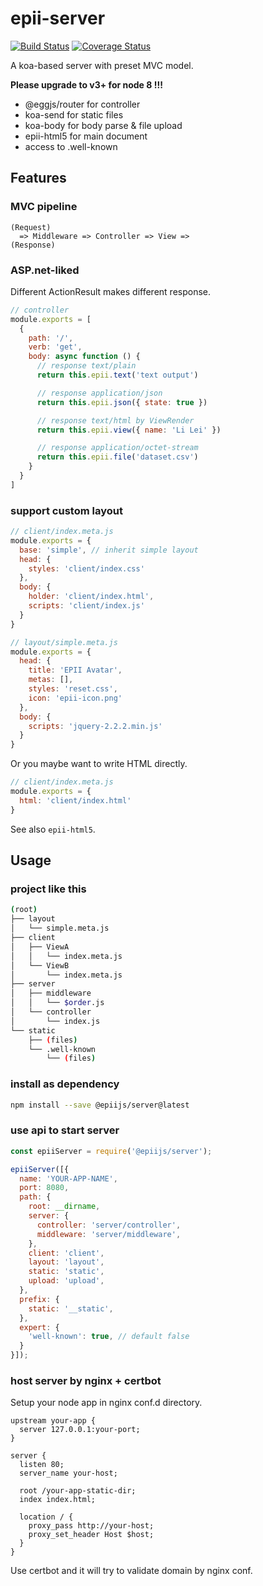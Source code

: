 # epii-server

[![Build Status](https://travis-ci.org/epiijs/epii-server.svg?branch=master)](https://travis-ci.org/epiijs/epii-server)
[![Coverage Status](https://coveralls.io/repos/github/epiijs/epii-server/badge.svg?branch=master)](https://coveralls.io/github/epiijs/epii-server?branch=master)

A koa-based server with preset MVC model.

**Please upgrade to v3+ for node 8 !!!**

- @eggjs/router for controller
- koa-send for static files
- koa-body for body parse & file upload
- epii-html5 for main document
- access to .well-known

## Features

### MVC pipeline

    (Request)
      => Middleware => Controller => View =>
    (Response)

### ASP.net-liked

Different ActionResult makes different response.  

```js
// controller
module.exports = [
  {
    path: '/',
    verb: 'get',
    body: async function () {
      // response text/plain
      return this.epii.text('text output')

      // response application/json
      return this.epii.json({ state: true })

      // response text/html by ViewRender
      return this.epii.view({ name: 'Li Lei' })

      // response application/octet-stream
      return this.epii.file('dataset.csv')
    }
  }
]
```

### support custom layout

```js
// client/index.meta.js
module.exports = {
  base: 'simple', // inherit simple layout
  head: {
    styles: 'client/index.css'
  },
  body: {
    holder: 'client/index.html',
    scripts: 'client/index.js'
  }
}

// layout/simple.meta.js
module.exports = {
  head: {
    title: 'EPII Avatar',
    metas: [],
    styles: 'reset.css',
    icon: 'epii-icon.png'
  },
  body: {
    scripts: 'jquery-2.2.2.min.js'
  }
}
```

Or you maybe want to write HTML directly.

```js
// client/index.meta.js
module.exports = {
  html: 'client/index.html'
}
```

See also `epii-html5`.

## Usage

### project like this

```sh
(root)
├── layout
│   └── simple.meta.js
├── client
│   ├── ViewA
│   │   └── index.meta.js
│   └── ViewB
│       └── index.meta.js
├── server
│   ├── middleware
│   │   └── $order.js
│   └── controller
│       └── index.js
└── static
    ├── (files)
    └── .well-known
        └── (files)
```

### install as dependency
```sh
npm install --save @epiijs/server@latest
```

### use api to start server
```js
const epiiServer = require('@epiijs/server');

epiiServer([{
  name: 'YOUR-APP-NAME',
  port: 8080,
  path: {
    root: __dirname,
    server: {
      controller: 'server/controller',
      middleware: 'server/middleware',
    },
    client: 'client',
    layout: 'layout',
    static: 'static',
    upload: 'upload',
  },
  prefix: {
    static: '__static',
  },
  expert: {
    'well-known': true, // default false
  }
}]);
```

### host server by nginx + certbot

Setup your node app in nginx conf.d directory.
```nginx
upstream your-app {
  server 127.0.0.1:your-port;
}

server {
  listen 80;
  server_name your-host;

  root /your-app-static-dir;
  index index.html;

  location / {
    proxy_pass http://your-host;
    proxy_set_header Host $host;
  }
}
```
Use certbot and it will try to validate domain by nginx conf. 